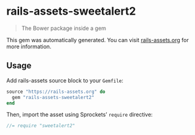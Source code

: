 # rails-assets-sweetalert2

> The Bower package inside a gem

This gem was automatically generated. You can visit [rails-assets.org](https://rails-assets.org) for more information.

## Usage

Add rails-assets source block to your `Gemfile`:

```ruby
source "https://rails-assets.org" do
  gem "rails-assets-sweetalert2"
end

```

Then, import the asset using Sprockets’ `require` directive:

```js
//= require "sweetalert2"
```
